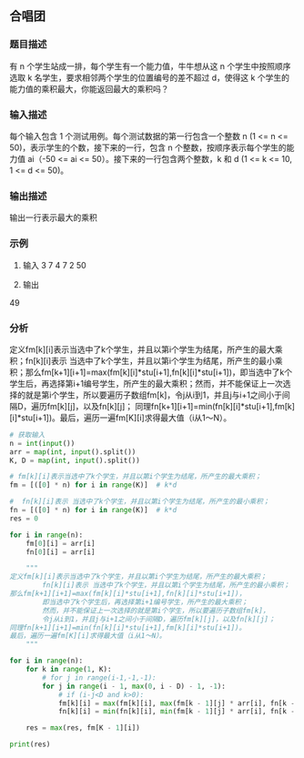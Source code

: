 ## 合唱团

### 题目描述

有 n 个学生站成一排，每个学生有一个能力值，牛牛想从这 n 个学生中按照顺序选取 k 名学生，要求相邻两个学生的位置编号的差不超过 d，使得这 k 个学生的能力值的乘积最大，你能返回最大的乘积吗？

### 输入描述

每个输入包含 1 个测试用例。每个测试数据的第一行包含一个整数 n (1 <= n <= 50)，表示学生的个数，接下来的一行，包含 n 个整数，按顺序表示每个学生的能力值 ai（-50 <= ai <= 50）。接下来的一行包含两个整数，k 和 d (1 <= k <= 10, 1 <= d <= 50)。

### 输出描述
输出一行表示最大的乘积

### 示例

1. 输入
3
7 4 7
2 50

2. 输出

49



### 分析

定义fm[k][i]表示当选中了k个学生，并且以第i个学生为结尾，所产生的最大乘积；fn[k][i]表示 当选中了k个学生，并且以第i个学生为结尾，所产生的最小乘积；那么fm[k+1][i+1]=max(fm[k][i]*stu[i+1],fn[k][i]*stu[i+1])，即当选中了k个学生后，再选择第i+1编号学生，所产生的最大乘积；然而，并不能保证上一次选择的就是第i个学生，所以要遍历子数组fm[k]，令j从i到1，并且j与i+1之间小于间隔D，遍历fm[k][j]，以及fn[k][j]；
同理fn[k+1][i+1]=min(fn[k][i]*stu[i+1],fm[k][i]*stu[i+1])。最后，遍历一遍fm[K][i]求得最大值（i从1～N）。

```Python
# 获取输入
n = int(input())
arr = map(int, input().split())
K, D = map(int, input().split())

# fm[k][i]表示当选中了k个学生，并且以第i个学生为结尾，所产生的最大乘积；
fm = [([0] * n) for i in range(K)]  # k*d

#  fn[k][i]表示 当选中了k个学生，并且以第i个学生为结尾，所产生的最小乘积；
fn = [([0] * n) for i in range(K)]  # k*d
res = 0

for i in range(n):
    fm[0][i] = arr[i]
    fn[0][i] = arr[i]

    """
定义fm[k][i]表示当选中了k个学生，并且以第i个学生为结尾，所产生的最大乘积；
        fn[k][i]表示 当选中了k个学生，并且以第i个学生为结尾，所产生的最小乘积；
那么fm[k+1][i+1]=max(fm[k][i]*stu[i+1],fn[k][i]*stu[i+1])，
        即当选中了k个学生后，再选择第i+1编号学生，所产生的最大乘积；
        然而，并不能保证上一次选择的就是第i个学生，所以要遍历子数组fm[k]，
        令j从i到1，并且j与i+1之间小于间隔D，遍历fm[k][j]，以及fn[k][j]；
同理fn[k+1][i+1]=min(fn[k][i]*stu[i+1],fm[k][i]*stu[i+1])。
最后，遍历一遍fm[K][i]求得最大值（i从1～N）。
    """

for i in range(n):
    for k in range(1, K):
        # for j in range(i-1,-1,-1):
        for j in range(i - 1, max(0, i - D) - 1, -1):
            # if (i-j<D and k>0):
            fm[k][i] = max(fm[k][i], max(fm[k - 1][j] * arr[i], fn[k - 1][j] * arr[i]))
            fn[k][i] = min(fn[k][i], min(fm[k - 1][j] * arr[i], fn[k - 1][j] * arr[i]))

    res = max(res, fm[K - 1][i])

print(res)
```
